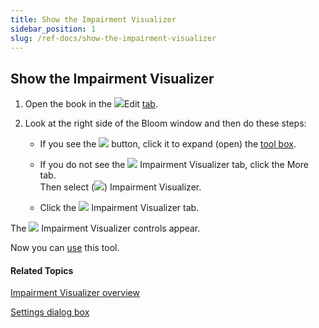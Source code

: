 ```yaml
---
title: Show the Impairment Visualizer
sidebar_position: 1
slug: /ref-docs/show-the-impairment-visualizer
---
```


## Show the Impairment Visualizer

1.  Open the book in the ![](/ref-docs-assets/images/User_Interface/Tabs/EditTab.png)Edit [tab](../../../User_Interface/Tabs/Edit_tab_commands.md).
    
2.  Look at the right side of the Bloom window and then do these steps:
    
    -   If you see the ![](/ref-docs-assets/images/Tasks/Edit_tasks/Leveled_Reader_Tool/Show_the_Leveled_Reader_Tool_NEW.png) button, click it to expand (open) the [tool box](../../../Concepts/Tool_Box.md).
        
    -   If you do not see the ![](/ref-docs-assets/images/Tasks/Edit_tasks/Impairment_Visualizer/ImpairmentVisualizerBrownIcon.png) Impairment Visualizer tab, click the More tab.  
        Then select (![](/ref-docs-assets/images/CheckedBoxMorePane.png)) Impairment Visualizer.
        
    -   Click the ![](/ref-docs-assets/images/Tasks/Edit_tasks/Impairment_Visualizer/ImpairmentVisualizerBrownIcon.png) Impairment Visualizer tab.
        

The ![](/ref-docs-assets/images/Tasks/Edit_tasks/Impairment_Visualizer/ImpairmentVisualizerBlueIcon.png) Impairment Visualizer controls appear.

Now you can [use](Using_the_Impairment_Visualizer.md) this tool.

#### Related Topics

[Impairment Visualizer overview](Impairment_Visualizer_overview.md)

[Settings dialog box](../../../User_Interface/Dialog_boxes/Settings_dialog_box.md)
